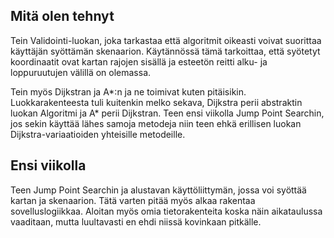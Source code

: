 ## Mitä olen tehnyt
Tein Validointi-luokan, joka tarkastaa että algoritmit oikeasti voivat 
suorittaa käyttäjän syöttämän skenaarion. Käytännössä tämä tarkoittaa, 
että syötetyt koordinaatit ovat kartan rajojen sisällä ja esteetön 
reitti alku- ja loppuruutujen välillä on olemassa.

Tein myös Dijkstran ja A*:n ja ne toimivat kuten pitäisikin. 
Luokkarakenteesta tuli kuitenkin melko sekava, Dijkstra perii abstraktin 
luokan Algoritmi ja A* perii Dijkstran. Teen ensi viikolla Jump Point 
Searchin, jos sekin käyttää lähes samoja metodeja niin teen ehkä 
erillisen luokan Dijkstra-variaatioiden yhteisille metodeille.

## Ensi viikolla
Teen Jump Point Searchin ja alustavan käyttöliittymän, jossa voi syöttää 
kartan ja skenaarion. Tätä varten pitää myös alkaa rakentaa 
sovelluslogiikkaa. Aloitan myös omia tietorakenteita koska näin 
aikataulussa vaaditaan, mutta luultavasti en ehdi niissä kovinkaan 
pitkälle.
